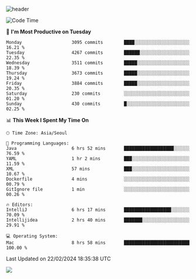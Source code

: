 ![header](https://capsule-render.vercel.app/api?type=Egg&color=timeAuto&height=300&section=header&text=PoPo&fontSize=90&animation=fadeIn)

  <!--START_SECTION:waka-->
![Code Time](http://img.shields.io/badge/Code%20Time-1%2C494%20hrs%2043%20mins-blue)

📅 **I'm Most Productive on Tuesday** 

```text
Monday                   3095 commits        ████░░░░░░░░░░░░░░░░░░░░░   16.21 % 
Tuesday                  4267 commits        ██████░░░░░░░░░░░░░░░░░░░   22.35 % 
Wednesday                3511 commits        █████░░░░░░░░░░░░░░░░░░░░   18.39 % 
Thursday                 3673 commits        █████░░░░░░░░░░░░░░░░░░░░   19.24 % 
Friday                   3884 commits        █████░░░░░░░░░░░░░░░░░░░░   20.35 % 
Saturday                 230 commits         ░░░░░░░░░░░░░░░░░░░░░░░░░   01.20 % 
Sunday                   430 commits         █░░░░░░░░░░░░░░░░░░░░░░░░   02.25 % 
```


📊 **This Week I Spent My Time On** 

```text
🕑︎ Time Zone: Asia/Seoul

💬 Programming Languages: 
Java                     6 hrs 52 mins       ███████████████████░░░░░░   76.59 % 
YAML                     1 hr 2 mins         ███░░░░░░░░░░░░░░░░░░░░░░   11.59 % 
XML                      57 mins             ███░░░░░░░░░░░░░░░░░░░░░░   10.67 % 
Dockerfile               4 mins              ░░░░░░░░░░░░░░░░░░░░░░░░░   00.79 % 
GitIgnore file           1 min               ░░░░░░░░░░░░░░░░░░░░░░░░░   00.26 % 

🔥 Editors: 
IntelliJ                 6 hrs 17 mins       ██████████████████░░░░░░░   70.09 % 
Intellijidea             2 hrs 40 mins       ███████░░░░░░░░░░░░░░░░░░   29.91 % 

💻 Operating System: 
Mac                      8 hrs 58 mins       █████████████████████████   100.00 % 
```


 Last Updated on 22/02/2024 18:35:38 UTC
<!--END_SECTION:waka-->



<img src="https://capsule-render.vercel.app/api?type=Egg&color=timeAuto&height=300&section=footer&text=PoPo&fontSize=90&animation=fadeIn&reversal=true" />
